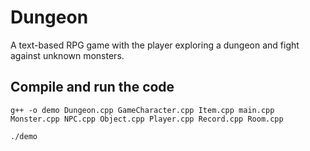 # Dungeon

A text-based RPG game with the player exploring a dungeon and fight against unknown monsters.

## Compile and run the code

```
g++ -o demo Dungeon.cpp GameCharacter.cpp Item.cpp main.cpp Monster.cpp NPC.cpp Object.cpp Player.cpp Record.cpp Room.cpp
```

```
./demo
```
